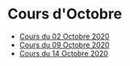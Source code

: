 # Cours d'Octobre

* [Cours du 02 Octobre 2020](02-10-2020/)
* [Cours du 09 Octobre 2020](09-10-2020/)
* [Cours du 14 Octobre 2020](14-10-2020/)

